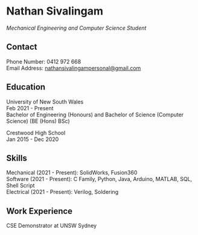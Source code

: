# Nathan Sivalingam
_Mechanical Engineering and Computer Science Student_
## Contact
Phone Number: 0412 972 668 <br />
Email Address: nathansivalingampersonal@gmail.com <br />

## Education
University of New South Wales <br />
Feb 2021 - Present <br />
Bachelor of Engineering (Honours) and Bachelor of Science (Computer Science) (BE (Hons) BSc) <br />

Crestwood High School <br />
Jan 2015 - Dec 2020 <br />

## Skills
Mechanical (2021 - Present): SolidWorks, Fusion360 <br />
Software (2021 - Present): C Family, Python, Java, Arduino, MATLAB, SQL, Shell Script <br />
Electrical (2021 - Present): Verilog, Soldering <br />

## Work Experience
CSE Demonstrator at UNSW Sydney
